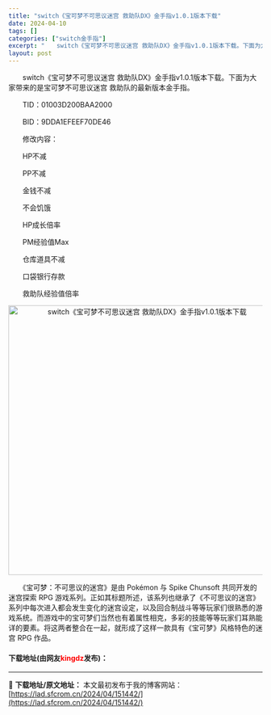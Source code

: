 ```yaml
---
title: "switch《宝可梦不可思议迷宫 救助队DX》金手指v1.0.1版本下载"
date: 2024-04-10
tags: []
categories: ["switch金手指"]
excerpt: "　　switch《宝可梦不可思议迷宫 救助队DX》金手指v1.0.1版本下载。下面为大家带来的是宝可梦不可思议迷宫 救助队的最新版本金手指。 　　TID：01003D200BAA2000 　　BID：9DDA1EFEEF70DE46 　　修改内容： 　　HP不减 　　PP不减 　　金钱不减 　　不会&hellip;"
layout: post
---
```


 <p>　　switch《宝可梦不可思议迷宫 救助队DX》金手指v1.0.1版本下载。下面为大家带来的是宝可梦不可思议迷宫 救助队的最新版本金手指。</p> <p>　　TID：01003D200BAA2000</p> <p>　　BID：9DDA1EFEEF70DE46</p> <p>　　修改内容：</p> <p>　　HP不减</p> <p>　　PP不减</p> <p>　　金钱不减</p> <p>　　不会饥饿</p> <p>　　HP成长倍率</p> <p>　　PM经验值Max</p> <p>　　仓库道具不减</p> <p>　　口袋银行存款</p> <p>　　救助队经验值倍率</p> <p align="center"><img align="" border="0" src="https://lad.sfcrom.cn/wp-content/uploads/2024/04/20240409_6615d511e57f8.webp" width="534" alt="switch《宝可梦不可思议迷宫 救助队DX》金手指v1.0.1版本下载" /></p> <p>　　《宝可梦：不可思议的迷宫》是由 Pok&eacute;mon 与 Spike Chunsoft 共同开发的迷宫探索 RPG 游戏系列。正如其标题所述，该系列也继承了《不可思议的迷宫》系列中每次进入都会发生变化的迷宫设定，以及回合制战斗等等玩家们很熟悉的游戏系统。而游戏中的宝可梦们当然也有着属性相克，多彩的技能等等玩家们耳熟能详的要素。将这两者整合在一起，就形成了这样一款具有《宝可梦》风格特色的迷宫 RPG 作品。</p> <p><h4>下载地址(由网友<font color="red">kingdz</font>发布)：</h4></p> 

---
📖 **下载地址/原文地址：** 本文最初发布于我的博客网站：[https://lad.sfcrom.cn/2024/04/151442/](https://lad.sfcrom.cn/2024/04/151442/)
